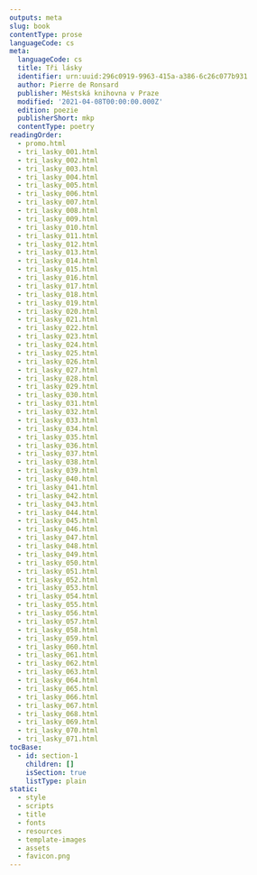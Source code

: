 ```yaml
---
outputs: meta
slug: book
contentType: prose
languageCode: cs
meta:
  languageCode: cs
  title: Tři lásky
  identifier: urn:uuid:296c0919-9963-415a-a386-6c26c077b931
  author: Pierre de Ronsard
  publisher: Městská knihovna v Praze
  modified: '2021-04-08T00:00:00.000Z'
  edition: poezie
  publisherShort: mkp
  contentType: poetry
readingOrder:
  - promo.html
  - tri_lasky_001.html
  - tri_lasky_002.html
  - tri_lasky_003.html
  - tri_lasky_004.html
  - tri_lasky_005.html
  - tri_lasky_006.html
  - tri_lasky_007.html
  - tri_lasky_008.html
  - tri_lasky_009.html
  - tri_lasky_010.html
  - tri_lasky_011.html
  - tri_lasky_012.html
  - tri_lasky_013.html
  - tri_lasky_014.html
  - tri_lasky_015.html
  - tri_lasky_016.html
  - tri_lasky_017.html
  - tri_lasky_018.html
  - tri_lasky_019.html
  - tri_lasky_020.html
  - tri_lasky_021.html
  - tri_lasky_022.html
  - tri_lasky_023.html
  - tri_lasky_024.html
  - tri_lasky_025.html
  - tri_lasky_026.html
  - tri_lasky_027.html
  - tri_lasky_028.html
  - tri_lasky_029.html
  - tri_lasky_030.html
  - tri_lasky_031.html
  - tri_lasky_032.html
  - tri_lasky_033.html
  - tri_lasky_034.html
  - tri_lasky_035.html
  - tri_lasky_036.html
  - tri_lasky_037.html
  - tri_lasky_038.html
  - tri_lasky_039.html
  - tri_lasky_040.html
  - tri_lasky_041.html
  - tri_lasky_042.html
  - tri_lasky_043.html
  - tri_lasky_044.html
  - tri_lasky_045.html
  - tri_lasky_046.html
  - tri_lasky_047.html
  - tri_lasky_048.html
  - tri_lasky_049.html
  - tri_lasky_050.html
  - tri_lasky_051.html
  - tri_lasky_052.html
  - tri_lasky_053.html
  - tri_lasky_054.html
  - tri_lasky_055.html
  - tri_lasky_056.html
  - tri_lasky_057.html
  - tri_lasky_058.html
  - tri_lasky_059.html
  - tri_lasky_060.html
  - tri_lasky_061.html
  - tri_lasky_062.html
  - tri_lasky_063.html
  - tri_lasky_064.html
  - tri_lasky_065.html
  - tri_lasky_066.html
  - tri_lasky_067.html
  - tri_lasky_068.html
  - tri_lasky_069.html
  - tri_lasky_070.html
  - tri_lasky_071.html
tocBase:
  - id: section-1
    children: []
    isSection: true
    listType: plain
static:
  - style
  - scripts
  - title
  - fonts
  - resources
  - template-images
  - assets
  - favicon.png
---
```

